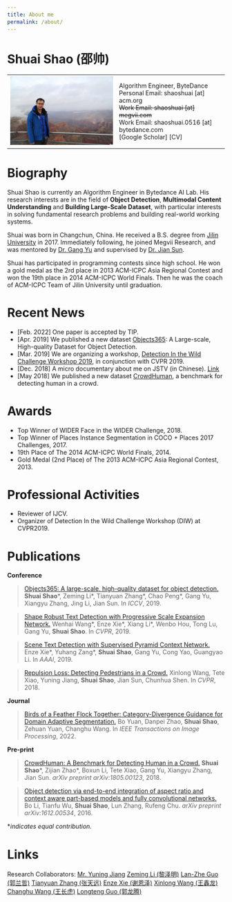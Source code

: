 ```yaml
---
title: About me
permalink: /about/
---
```

# Shuai Shao (邵帅)
<html>
    <style>
        table, th, td{
            border: 0;
        }
    </style>
    <table>
        <tr>
            <td width="50%">
                <img src="/images/9K7A4275.JPG" width=100%>
            </td>
            <td width="50%">
                <p>
                Algorithm Engineer, ByteDance<br>
                Personal Email: shaoshuai [at] acm.org<br>
                <del>Work Email: shaoshuai [at] megvii.com</del><br>
                Work Email: shaoshuai.0516 [at] bytedance.com<br>
                <a ref="https://scholar.google.com/citations?user=uL9iyKgAAAAJ">[Google Scholar]</a>
                <a ref="/ShuaiShao_CV.pdf">[CV]</a>
                </p>
            </td>
        </tr>
    </table>
</html>

# Biography
Shuai Shao is currently an Algorithm Engineer in Bytedance AI Lab. His research interests are in the field of **Object Detection**, **Multimodal Content Understanding** and **Building Large-Scale Dataset**, with particular interests in solving fundamental research problems and building real-world working systems.

Shuai was born in Changchun, China. He received a B.S. degree from [Jilin University](http://www.jlu.edu.cn/) in 2017. Immediately following, he joined Megvii Research, and was mentored by [Dr. Gang Yu](http://www.skicyyu.org/) and supervised by [Dr. Jian Sun](http://jiansun.org/). 

Shuai has participated in programming contests since high school. He won a gold medal as the 2rd place in 2013 ACM-ICPC Asia Regional Contest and won the 19th place in 2014 ACM-ICPC World Finals. Then he was the coach of ACM-ICPC Team of Jilin University until graduation.

# Recent News
- [Feb. 2022] One paper is accepted by TIP.
- [Apr. 2019] We published a new dataset [Objects365](https://www.objects365.org/): A Large-scale, High-quality Dataset for Object Detection.
- [Mar. 2019] We are organizing a workshop, [Detection In the Wild Challenge Workshop 2019](https://www.objects365.org/workshop2019.html), in conjunction with CVPR 2019.
- [Dec. 2018] A micro documentary about me on JSTV (in Chinese). [Link](http://news.jstv.com/a/20181225/1545907806823.shtml)
- [May 2018] We published a new dataset [CrowdHuman](https://sshao0516.github.io/CrowdHuman/), a benchmark for detecting human in a crowd.

# Awards
- Top Winner of WIDER Face in the WIDER Challenge, 2018.
- Top Winner of Places Instance Segmentation in COCO + Places 2017 Challenges, 2017.
- 19th Place of The 2014 ACM-ICPC World Finals, 2014.
- Gold Medal (2nd Place) of The 2013 ACM-ICPC Asia Regional Contest, 2013.

# Professional Activities
- Reviewer of IJCV.
- Organizer of Detection In the Wild Challenge Workshop (DIW) at CVPR2019. 

# Publications
**Conference**
> [Objects365: A large-scale, high-quality dataset for object detection.](https://openaccess.thecvf.com/content_ICCV_2019/papers/Shao_Objects365_A_Large-Scale_High-Quality_Dataset_for_Object_Detection_ICCV_2019_paper.pdf)
**Shuai Shao**\*, Zeming Li\*, Tianyuan Zhang\*, Chao Peng\*, Gang Yu, Xiangyu Zhang, Jing Li, Jian Sun.
In *ICCV*, 2019.

> [Shape Robust Text Detection with Progressive Scale Expansion Network.](https://openaccess.thecvf.com/content_CVPR_2019/papers/Wang_Shape_Robust_Text_Detection_With_Progressive_Scale_Expansion_Network_CVPR_2019_paper.pdf)
Wenhai Wang*, Enze Xie*, Xiang Li*, Wenbo Hou, Tong Lu, Gang Yu, **Shuai Shao**.
In *CVPR*, 2019.

> [Scene Text Detection with Supervised Pyramid Context Network.](https://ojs.aaai.org/index.php/AAAI/article/download/4935/4808)
Enze Xie*, Yuhang Zang*, **Shuai Shao**, Gang Yu, Cong Yao, Guangyao Li.
In *AAAI*, 2019.

> [Repulsion Loss: Detecting Pedestrians in a Crowd.](http://openaccess.thecvf.com/content_cvpr_2018/papers/Wang_Repulsion_Loss_Detecting_CVPR_2018_paper.pdf)
Xinlong Wang, Tete Xiao, Yuning Jiang, **Shuai Shao**, Jian Sun, Chunhua Shen.
In *CVPR*, 2018.

**Journal**
> [Birds of a Feather Flock Together: Category-Divergence Guidance for Domain Adaptive Segmentation.](https://arxiv.org/pdf/2204.02111.pdf)
Bo Yuan, Danpei Zhao, **Shuai Shao**, Zehuan Yuan, Changhu Wang.
In *IEEE Transactions on Image Processing*, 2022.

**Pre-print**
> [CrowdHuman: A Benchmark for Detecting Human in a Crowd.](https://arxiv.org/pdf/1805.00123)
**Shuai Shao***, Zijian Zhao*, Boxun Li, Tete Xiao, Gang Yu, Xiangyu Zhang, Jian Sun.
*arXiv preprint arXiv:1805.00123*, 2018.

> [Object detection via end-to-end integration of aspect ratio and context aware part-based models and fully convolutional networks.](https://arxiv.org/pdf/1612.00534)
Bo Li, Tianfu Wu, **Shuai Shao**, Lun Zhang, Rufeng Chu.
*arXiv preprint arXiv:1612.00534*, 2016.

*_indicates equal contribution._

# Links
Research Collaborators:
[Mr. Yuning Jiang](https://yuningjiang.github.io/)
[Zeming Li (黎泽明)](https://www.zemingli.com/)
[Lan-Zhe Guo (郭兰哲)](http://www.guolz.com/)
[Tianyuan Zhang (张天远)](http://tianyuanzhang.com/)
[Enze Xie (谢恩泽)](https://xieenze.github.io/)
[Xinlong Wang (王鑫龙)](https://www.xloong.wang/)
[Changhu Wang (王长虎)](https://changhu.wang/)
[Longteng Guo (郭龙腾)](https://ltguo19.github.io/)
<!--[Changqian Yu (余昌黔)](http://changqianyu.me/)-->
